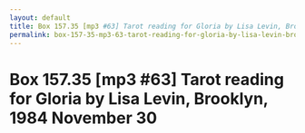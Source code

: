 ```yaml
---
layout: default
title: Box 157.35 [mp3 #63] Tarot reading for Gloria by Lisa Levin, Brooklyn, 1984 November 30
permalink: box-157-35-mp3-63-tarot-reading-for-gloria-by-lisa-levin-brooklyn-1984-november-30
---
```

<!-- Add an essay or interpretive material below this line,
using HTML or markdown.  Do not modify this file above this line -->
# Box 157.35 [mp3 #63] Tarot reading for Gloria by Lisa Levin, Brooklyn, 1984 November 30
